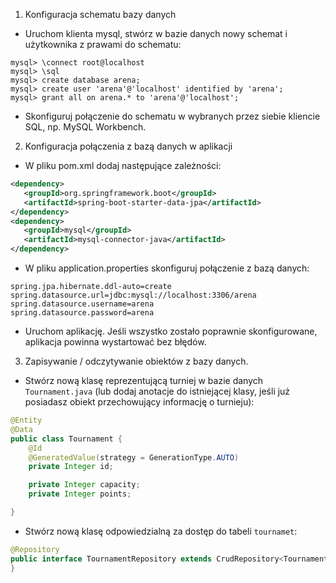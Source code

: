 1. Konfiguracja schematu bazy danych
- Uruchom klienta mysql, stwórz w bazie danych nowy schemat i użytkownika z prawami do schematu:
```
mysql> \connect root@localhost
mysql> \sql
mysql> create database arena;
mysql> create user 'arena'@'localhost' identified by 'arena';
mysql> grant all on arena.* to 'arena'@'localhost';
```
- Skonfiguruj połączenie do schematu w wybranych przez siebie kliencie SQL, np. MySQL Workbench.

2. Konfiguracja połączenia z bazą danych w aplikacji
- W pliku pom.xml dodaj następujące zależności:
```xml
<dependency>
   <groupId>org.springframework.boot</groupId>
   <artifactId>spring-boot-starter-data-jpa</artifactId>
</dependency>
<dependency>
   <groupId>mysql</groupId>
   <artifactId>mysql-connector-java</artifactId>
</dependency>
```
- W pliku application.properties skonfiguruj połączenie z bazą danych:
```properties
spring.jpa.hibernate.ddl-auto=create
spring.datasource.url=jdbc:mysql://localhost:3306/arena
spring.datasource.username=arena
spring.datasource.password=arena
```
- Uruchom aplikację. Jeśli wszystko zostało poprawnie skonfigurowane, aplikacja powinna wystartować bez błędów.

3. Zapisywanie / odczytywanie obiektów z bazy danych.
- Stwórz nową klasę reprezentującą turniej w bazie danych `Tournament.java` (lub dodaj anotacje do istniejącej klasy,
jeśli już posiadasz obiekt przechowujący informację o turnieju):
```java
@Entity
@Data
public class Tournament {
    @Id
    @GeneratedValue(strategy = GenerationType.AUTO)
    private Integer id;

    private Integer capacity;
    private Integer points;

}
```
- Stwórz nową klasę odpowiedzialną za dostęp do tabeli `tournamet`:
```java
@Repository
public interface TournamentRepository extends CrudRepository<TournamentDto, Integer> {
}
```
